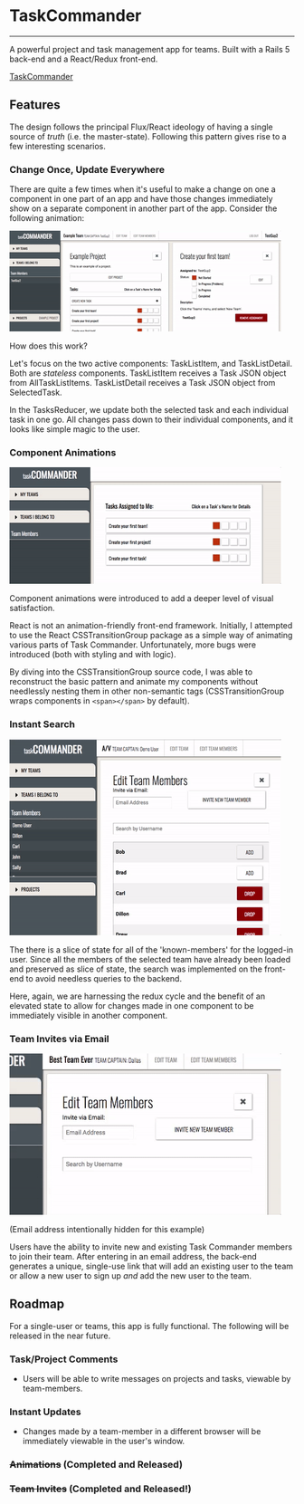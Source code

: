 # TaskCommander
---------
A powerful project and task management app for teams. Built with a Rails 5 back-end and a React/Redux front-end.

[TaskCommander](https://taskcommander.herokuapp.com)

## Features
The design follows the principal Flux/React ideology of having a single source of *truth* (i.e. the master-state). Following this pattern gives rise to a few interesting scenarios.

### Change Once, Update Everywhere
There are quite a few times when it's useful to make a change on one a component in one part of an app and have those changes immediately show on a separate component in another part of the app. Consider the following animation:

![Animation of changes being reflected in multiple locations](docs/elevated-state.gif)

How does this work?

Let's focus on the two active components: TaskListItem, and TaskListDetail. Both are *stateless* components. TaskListItem receives a Task JSON object from AllTaskListItems. TaskListDetail receives a Task JSON object from SelectedTask.

In the TasksReducer, we update both the selected task and each individual task in one go. All changes pass down to their individual components, and it looks like simple magic to the user.

### Component Animations

![Components sliding in after link is pressed](docs/animations.gif)

Component animations were introduced to add a deeper level of visual satisfaction.

React is not an animation-friendly front-end framework. Initially, I attempted to use the React CSSTransitionGroup package as a simple way of animating various parts of Task Commander. Unfortunately, more bugs were introduced (both with styling and with logic).

By diving into the CSSTransitionGroup source code, I was able to reconstruct the basic pattern and animate my components without needlessly nesting them in other non-semantic tags (CSSTransitionGroup wraps components in `<span></span>` by default).

### Instant Search
![Animation of searching, adding, and dropping team-members](docs/instant-search.gif)

The there is a slice of state for all of the 'known-members' for the logged-in user. Since all the members of the selected team have already been loaded and preserved as slice of state, the search was implemented on the front-end to avoid needless queries to the backend.

Here, again, we are harnessing the redux cycle and the benefit of an elevated state to allow for changes made in one component to be immediately visible in another component.

### Team Invites via Email
![Typing an email address and clicking the 'invite member' button](docs/email-invite.gif)

(Email address intentionally hidden for this example)

Users have the ability to invite new and existing Task Commander members to join their team. After entering in an email address, the back-end generates a unique, single-use link that will add an existing user to the team or allow a new user to sign up *and* add the new user to the team.


## Roadmap
For a single-user or teams, this app is fully functional. The following will be released in the near future.

### Task/Project Comments
 - Users will be able to write messages on projects and tasks, viewable by team-members.

### Instant Updates
 - Changes made by a team-member in a different browser will be immediately viewable in the user's window.

### ~~Animations~~ (Completed and Released)

### ~~Team Invites~~ (Completed and Released!)